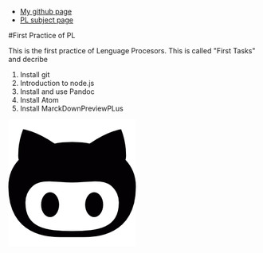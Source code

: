 * [My github page](https://ctc87.github.io/)
* [PL subject page](http://ctc87.github.io/Practicas_PL/)

#First Practice of PL

This is the first practice of Lenguage Procesors. This is called "First Tasks" and decribe

1. Install git
2. Introduction to node.js
3. Install and use Pandoc
4. Install Atom
5. Install MarckDownPreviewPLus

![Octogit](/images/Octocat.png)

